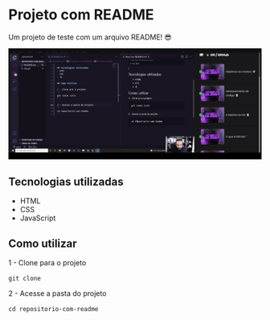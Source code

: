 # Projeto com README
Um projeto de teste com um arquivo README! 😎

<img src="./animacao-readme.gif" alt="gif de teste para readme">

## Tecnologias utilizadas

- HTML
- CSS
- JavaScript

## Como utilizar

1 - Clone para o projeto 
```
git clone 
``` 
2 - Acesse a pasta do projeto
```
cd repositorio-com-readme
```
